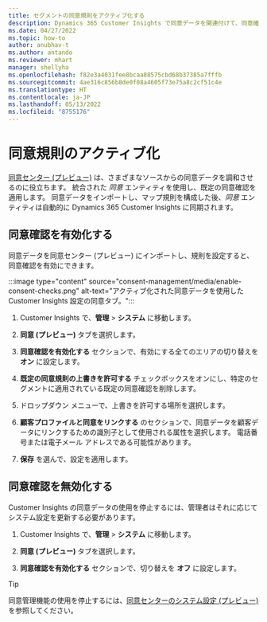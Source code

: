 ```yaml
---
title: セグメントの同意規則をアクティブ化する
description: Dynamics 365 Customer Insights で同意データを関連付けて、同意確認をアクティブ化するには、次の手順に従います。 管理者は同意確認を無効にすることもできます。
ms.date: 04/27/2022
ms.topic: how-to
author: anubhav-t
ms.author: antando
ms.reviewer: mhart
manager: shellyha
ms.openlocfilehash: f82e3a4031fee8bcaa88575cbd68b37385a7fffb
ms.sourcegitcommit: 4ae316c856b8de0f08a4605f73e75a8c2cf51c4e
ms.translationtype: HT
ms.contentlocale: ja-JP
ms.lasthandoff: 05/13/2022
ms.locfileid: "8755176"
---
```

# <a name="activate-consent-rules"></a>同意規則のアクティブ化

[同意センター (プレビュー)](consent-management/overview.md) は、さまざまなソースからの同意データを調和させるのに役立ちます。 統合された *同意* エンティティを使用し、既定の同意確認を適用します。 同意データをインポートし、マップ規則を構成した後、*同意* エンティティは自動的に Dynamics 365 Customer Insights に同期されます。

## <a name="enable-consent-checks"></a>同意確認を有効化する

同意データを同意センター (プレビュー) にインポートし、規則を設定すると、同意確認を有効にできます。 

:::image type="content" source="consent-management/media/enable-consent-checks.png" alt-text="アクティブ化された同意データを使用した Customer Insights 設定の同意タブ。":::

1. Customer Insights で、**管理** > **システム** に移動します。

1. **同意 (プレビュー)** タブを選択します。

1. **同意確認を有効化する** セクションで、有効にする全てのエリアの切り替えを **オン** に設定します。

1. **既定の同意規則の上書きを許可する** チェックボックスをオンにし、特定のセグメントに適用されている既定の同意確認を削除します。 

1. ドロップダウン メニューで、上書きを許可する場所を選択します。     

1. **顧客プロファイルと同意をリンクする** のセクションで、同意データを顧客データにリンクするための識別子として使用される属性を選択します。 電話番号または電子メール アドレスである可能性があります。 

1. **保存** を選んで、設定を適用します。

## <a name="disable-consent-checks"></a>同意確認を無効化する

Customer Insights の同意データの使用を停止するには、管理者はそれに応じてシステム設定を更新する必要があります。

1. Customer Insights で、**管理** > **システム** に移動します。

1. **同意 (プレビュー)** タブを選択します。

1. **同意確認を有効化する** セクションで、切り替えを **オフ** に設定します。

> [!TIP]
> 同意管理機能の使用を停止するには、[同意センターのシステム設定 (プレビュー)](consent-management/system-settings.md)を参照してください。
